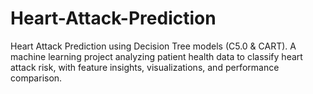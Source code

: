 # Heart-Attack-Prediction
Heart Attack Prediction using Decision Tree models (C5.0 &amp; CART). A machine learning project analyzing patient health data to classify heart attack risk, with feature insights, visualizations, and performance comparison.

